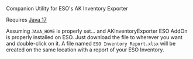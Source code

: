 Companion Utility for ESO's AK Inventory Exporter


Requires [Java 17](https://adoptium.net/temurin/releases/?version=17&package=jre)

Assuming `JAVA_HOME` is properly set... and AKInventoryExporter ESO AddOn is properly installed on ESO. 
Just download the file to wherever you want and double-click on it.
A file named `ESO Inventory Report.xlsx` will be created on the same location with a report of your ESO Inventory.
